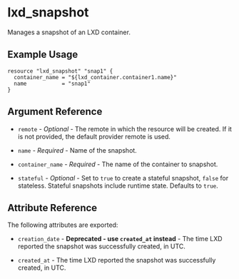 # lxd_snapshot

Manages a snapshot of an LXD container.

## Example Usage

```hcl
resource "lxd_snapshot" "snap1" {
  container_name = "${lxd_container.container1.name}"
  name           = "snap1"
}
```

## Argument Reference

* `remote` - *Optional* - The remote in which the resource will be created. If
	it is not provided, the default provider remote is used.

* `name` - *Required* - Name of the snapshot.

* `container_name` - *Required* - The name of the container to snapshot.

* `stateful` - *Optional* - Set to `true` to create a stateful snapshot,
	`false` for stateless. Stateful snapshots include runtime state. Defaults to
	`true`.

## Attribute Reference

The following attributes are exported:

* `creation_date` - **Deprecated - use `created_at` instead** - The time LXD
  reported the snapshot was successfully created, in UTC.

* `created_at` - The time LXD  reported the snapshot was successfully created,
  in UTC.
